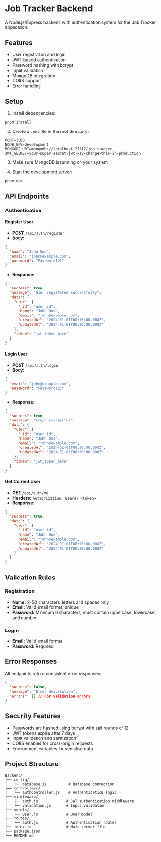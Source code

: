 # Job Tracker Backend

A Node.js/Express backend with authentication system for the Job Tracker application.

## Features

- User registration and login
- JWT-based authentication
- Password hashing with bcrypt
- Input validation
- MongoDB integration
- CORS support
- Error handling

## Setup

1. Install dependencies:
```bash
pnpm install
```

2. Create a `.env` file in the root directory:
```env
PORT=3000
NODE_ENV=development
MONGODB_URI=mongodb://localhost:27017/job-tracker
JWT_SECRET=your-super-secret-jwt-key-change-this-in-production
```

3. Make sure MongoDB is running on your system

4. Start the development server:
```bash
pnpm dev
```

## API Endpoints

### Authentication

#### Register User
- **POST** `/api/auth/register`
- **Body:**
```json
{
  "name": "John Doe",
  "email": "john@example.com",
  "password": "Password123"
}
```
- **Response:**
```json
{
  "success": true,
  "message": "User registered successfully",
  "data": {
    "user": {
      "_id": "user_id",
      "name": "John Doe",
      "email": "john@example.com",
      "createdAt": "2024-01-01T00:00:00.000Z",
      "updatedAt": "2024-01-01T00:00:00.000Z"
    },
    "token": "jwt_token_here"
  }
}
```

#### Login User
- **POST** `/api/auth/login`
- **Body:**
```json
{
  "email": "john@example.com",
  "password": "Password123"
}
```
- **Response:**
```json
{
  "success": true,
  "message": "Login successful",
  "data": {
    "user": {
      "_id": "user_id",
      "name": "John Doe",
      "email": "john@example.com",
      "createdAt": "2024-01-01T00:00:00.000Z",
      "updatedAt": "2024-01-01T00:00:00.000Z"
    },
    "token": "jwt_token_here"
  }
}
```

#### Get Current User
- **GET** `/api/auth/me`
- **Headers:** `Authorization: Bearer <token>`
- **Response:**
```json
{
  "success": true,
  "data": {
    "user": {
      "_id": "user_id",
      "name": "John Doe",
      "email": "john@example.com",
      "createdAt": "2024-01-01T00:00:00.000Z",
      "updatedAt": "2024-01-01T00:00:00.000Z"
    }
  }
}
```

## Validation Rules

### Registration
- **Name:** 2-50 characters, letters and spaces only
- **Email:** Valid email format, unique
- **Password:** Minimum 6 characters, must contain uppercase, lowercase, and number

### Login
- **Email:** Valid email format
- **Password:** Required

## Error Responses

All endpoints return consistent error responses:

```json
{
  "success": false,
  "message": "Error description",
  "errors": [] // For validation errors
}
```

## Security Features

- Passwords are hashed using bcrypt with salt rounds of 12
- JWT tokens expire after 7 days
- Input validation and sanitization
- CORS enabled for cross-origin requests
- Environment variables for sensitive data

## Project Structure

```
Backend/
├── config/
│   └── database.js          # Database connection
├── controllers/
│   └── authController.js    # Authentication logic
├── middleware/
│   ├── auth.js             # JWT authentication middleware
│   └── validation.js       # Input validation
├── models/
│   └── User.js             # User model
├── routes/
│   └── auth.js             # Authentication routes
├── index.js                # Main server file
├── package.json
└── README.md
``` 